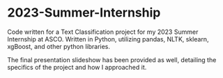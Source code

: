 # 2023-Summer-Internship
Code written for a Text Classification project for my 2023 Summer Internship at ASCO. Written in Python, utilizing pandas, NLTK, sklearn, xgBoost, and other python libraries.

The final presentation slideshow has been provided as well, detailing the specifics of the project and how I approached it.
